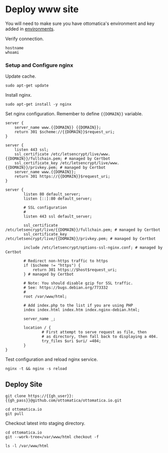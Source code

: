 # Deploy www site

You will need to make sure you have ottomatica's environment and key added in [environments](/targets).

Verify connection.

```bash|{type: 'command'}
hostname
whoami
```

### Setup and Configure nginx

Update cache.

```bash|{type: 'command', failed_when: 'exitCode!=0'}
sudo apt-get update
```

Install nginx.

```bash|{type: 'command', failed_when: 'exitCode!=0'}
sudo apt-get install -y nginx
```

Set nginx configuration. Remember to define `{{DOMAIN}}` variable.

```nginx|{type: 'file', path: '/etc/nginx/sites-available/default', variables: 'DOMAIN'}
server {
    server_name www.{{DOMAIN}} {{DOMAIN}};
    return 301 $scheme://{{DOMAIN}}$request_uri;
}

server {
    listen 443 ssl;
    ssl_certificate /etc/letsencrypt/live/www.{{DOMAIN}}/fullchain.pem; # managed by Certbot
    ssl_certificate_key /etc/letsencrypt/live/www.{{DOMAIN}}/privkey.pem; # managed by Certbot
    server_name www.{{DOMAIN}};
    return 301 https://{{DOMAIN}}$request_uri;
}

server {
        listen 80 default_server;
        listen [::]:80 default_server;

        # SSL configuration
        #
        listen 443 ssl default_server;

        ssl_certificate /etc/letsencrypt/live/{{DOMAIN}}/fullchain.pem; # managed by Certbot
        ssl_certificate_key /etc/letsencrypt/live/{{DOMAIN}}/privkey.pem; # managed by Certbot

        include /etc/letsencrypt/options-ssl-nginx.conf; # managed by Certbot

        # Redirect non-https traffic to https
        if ($scheme != "https") {
            return 301 https://$host$request_uri;
        } # managed by Certbot

        # Note: You should disable gzip for SSL traffic.
        # See: https://bugs.debian.org/773332
        #
        root /var/www/html;

        # Add index.php to the list if you are using PHP
        index index.html index.htm index.nginx-debian.html;

        server_name _;

        location / {
                # First attempt to serve request as file, then
                # as directory, then fall back to displaying a 404.
                try_files $uri $uri/ =404;
        }
}
```

Test configuration and reload nginx service.

```bash|{type: 'command', failed_when: 'exitCode!=0'}
nginx -t && nginx -s reload
```

## Deploy Site

```bash|{type: 'command', variables: 'gh_user,gh_pass', failed_when:'exitCode!=0'}
git clone https://{{gh_user}}:{{gh_pass}}@github.com/ottomatica/ottomatica.io.git
```

```bash|{type: 'command', failed_when:'exitCode!=0'}
cd ottomatica.io
git pull
```

Checkout latest into staging directory.

```bash|{type: 'command'}
cd ottomatica.io
git --work-tree=/var/www/html checkout -f 
```

```bash|{type: 'command'}
ls -l /var/www/html 
```